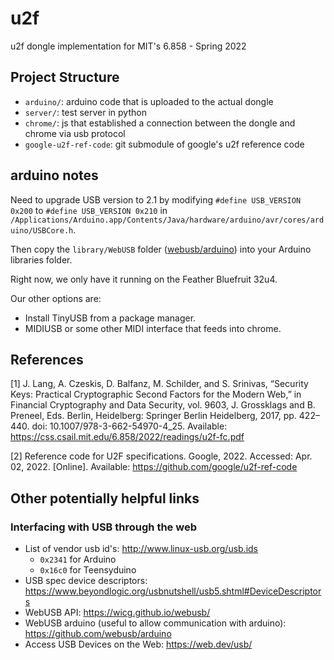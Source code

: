 # u2f

u2f dongle implementation for MIT's 6.858 - Spring 2022

## Project Structure

- `arduino/`: arduino code that is uploaded to the actual dongle
- `server/`: test server in python
- `chrome/`: js that established a connection between the dongle and chrome via usb protocol
- `google-u2f-ref-code`: git submodule of google's u2f reference code

## arduino notes

Need to upgrade USB version to 2.1 by modifying `#define USB_VERSION 0x200` to `#define USB_VERSION 0x210` in `/Applications/Arduino.app/Contents/Java/hardware/arduino/avr/cores/arduino/USBCore.h`.

Then copy the `library/WebUSB` folder ([webusb/arduino](https://github.com/webusb/arduino)) into your Arduino libraries folder.

Right now, we only have it running on the Feather Bluefruit 32u4.

Our other options are:
- Install TinyUSB from a package manager.
- MIDIUSB or some other MIDI interface that feeds into chrome.

## References

[1] J. Lang, A. Czeskis, D. Balfanz, M. Schilder, and S. Srinivas, “Security Keys: Practical Cryptographic Second Factors for the Modern Web,” in Financial Cryptography and Data Security, vol. 9603, J. Grossklags and B. Preneel, Eds. Berlin, Heidelberg: Springer Berlin Heidelberg, 2017, pp. 422–440. doi: 10.1007/978-3-662-54970-4_25. Available: https://css.csail.mit.edu/6.858/2022/readings/u2f-fc.pdf

[2] Reference code for U2F specifications. Google, 2022. Accessed: Apr. 02, 2022. [Online]. Available: https://github.com/google/u2f-ref-code

## Other potentially helpful links

### Interfacing with USB through the web

- List of vendor usb id's: http://www.linux-usb.org/usb.ids
  - `0x2341` for Arduino
  - `0x16c0` for Teensyduino
- USB spec device descriptors: https://www.beyondlogic.org/usbnutshell/usb5.shtml#DeviceDescriptors
- WebUSB API: https://wicg.github.io/webusb/
- WebUSB arduino (useful to allow communication with arduino): https://github.com/webusb/arduino
- Access USB Devices on the Web: https://web.dev/usb/
